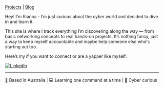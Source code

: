 [Projects](projects.md) | [Blog](blog.md)


Hey! I'm Rianna - I’m just curious about the cyber world and decided to dive in and learn it.

This site is where I track everything I’m discovering along the way — from basic networking concepts to real hands-on projects. It’s nothing fancy, just a way to keep myself accountable and maybe help someone else who's starting out too.

Here’s my if you want to connect or are a yapper like myself:

[![LinkedIn](https://img.shields.io/badge/LinkedIn-blue?logo=linkedin)](https://www.linkedin.com/in/rianna-libdy/)

---

📍 Based in Australia | 💻 Learning one command at a time | 🔐 Cyber curious
